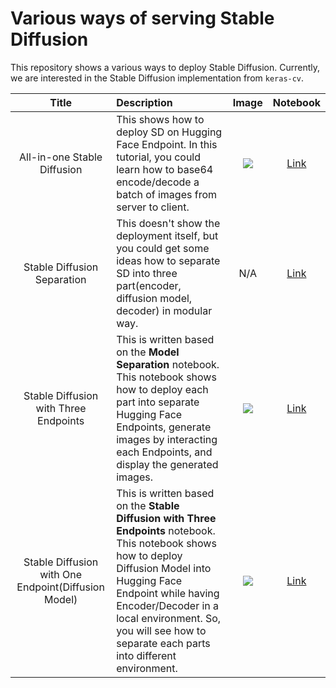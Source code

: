 # Various ways of serving Stable Diffusion 

This repository shows a various ways to deploy Stable Diffusion. Currently, we are interested in the Stable Diffusion implementation from `keras-cv`. 

| Title      | Description | Image         | Notebook
| :---:       |    :----   |    :----:     |       :-: |
| All-in-one Stable Diffusion     | This shows how to deploy SD on Hugging Face Endpoint. In this tutorial, you could learn how to base64 encode/decode a batch of images from server to client.       | ![](https://i.ibb.co/0Kpnn8g/2022-12-19-2-57-28.png)   | [Link](https://github.com/deep-diver/keras-sd-serving/blob/main/hf_single_endpoint.ipynb)       |
| Stable Diffusion Separation  | This doesn't show the deployment itself, but you could get some ideas how to separate SD into three part(encoder, diffusion model, decoder) in modular way.        | N/A     |  [Link](https://github.com/deep-diver/keras-sd-serving/blob/main/model_sepration_without_endpoint.ipynb)          |
| Stable Diffusion with Three Endpoints | This is written based on the **Model Separation** notebook. This notebook shows how to deploy each part into separate Hugging Face Endpoints, generate images by interacting each Endpoints, and display the generated images. | ![](https://i.ibb.co/1dCGfm9/2022-12-19-3-27-14.png) | [Link](https://github.com/deep-diver/keras-sd-serving/blob/main/hf_multiple_endpoints.ipynb) |
| Stable Diffusion with One Endpoint(Diffusion Model) | This is written based on the **Stable Diffusion with Three Endpoints** notebook. This notebook shows how to deploy Diffusion Model into Hugging Face Endpoint while having Encoder/Decoder in a local environment. So, you will see how to separate each parts into different environment. | ![](https://i.ibb.co/f2NHXYh/2022-12-19-3-27-10.png) | [Link](https://github.com/deep-diver/keras-sd-serving/blob/main/hf_endpoint_dm_while_local_ed.ipynb) | 
 
